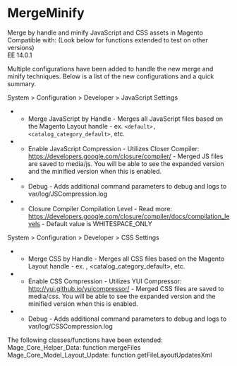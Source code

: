 MergeMinify
===========

Merge by handle and minify JavaScript and CSS assets in Magento<br/>
Compatible with: (Look below for functions extended to test on other versions)<br/>
EE 14.0.1

Multiple configurations have been added to handle the new merge and minify techniques. Below is a list of the new configurations and a quick summary.

System > Configuration > Developer > JavaScript Settings
*	- Merge JavaScript by Handle - Merges all JavaScript files based on the Magento Layout handle - ex. `<default>, <catalog_category_default>`, etc.
*	- Enable JavaScript Compression - Utilizes Closer Compiler: https://developers.google.com/closure/compiler/ - Merged JS files are saved to media/js. You will be able to see the expanded version and the minified version when this is enabled.
*	- Debug - Adds additional command parameters to debug and logs to var/log/JSCompression.log
*	- Closure Compiler Compilation Level - Read more: https://developers.google.com/closure/compiler/docs/compilation_levels - Default value is WHITESPACE_ONLY

System > Configuration > Developer > CSS Settings
*	- Merge CSS by Handle - Merges all CSS files based on the Magento Layout handle - ex. <default>, <catalog_category_default>, etc.
*	- Enable CSS Compression - Utilizes YUI Compressor: http://yui.github.io/yuicompressor/ - Merged CSS files are saved to media/css. You will be able to see the expanded version and the minified version when this is enabled.
*	- Debug - Adds additional command parameters to debug and logs to var/log/CSSCompression.log

The following classes/functions have been extended:<br/>
Mage_Core_Helper_Data: function mergeFiles<br/>
Mage_Core_Model_Layout_Update: function getFileLayoutUpdatesXml<br/>
